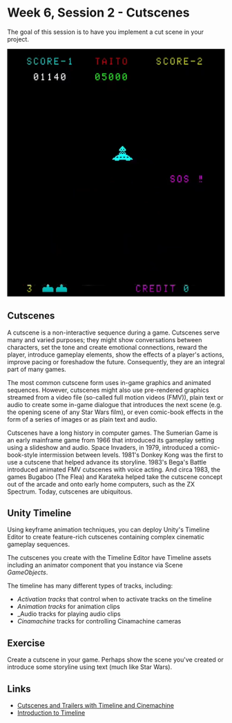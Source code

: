 # Week 6, Session 2 - Cutscenes

The goal of this session is to have you implement a cut scene in your project.

![Space Invaders Cutscene](./images/spaceInvaders.png)

## Cutscenes

A cutscene is a non-interactive sequence during a game. Cutscenes serve many and varied purposes; they might show conversations between characters, set the tone and create emotional connections, reward the player, introduce gameplay elements, show the effects of a player's actions, improve pacing or foreshadow the future. Consequently, they are an integral part of many games.

The most common cutscene form uses in-game graphics and animated sequences. However, cutscenes might also use pre-rendered graphics streamed from a video file (so-called full motion videos (FMV)), plain text or audio to create some in-game dialogue that introduces the next scene (e.g. the opening scene of any Star Wars film), or even comic-book effects in the form of a series of images or as plain text and audio.

Cutscenes have a long history in computer games. The Sumerian Game is an early mainframe game from 1966 that introduced its gameplay setting using a slideshow and audio. Space Invaders, in 1979, introduced a comic-book-style intermission between levels. 1981's Donkey Kong was the first to use a cutscene that helped advance its storyline. 1983's Bega's Battle introduced animated FMV cutscenes with voice acting. And circa 1983, the games Bugaboo (The Flea) and Karateka helped take the cutscene concept out of the arcade and onto early home computers, such as the ZX Spectrum. Today, cutscenes are ubiquitous.

## Unity Timeline

Using keyframe animation techniques, you can deploy Unity's Timeline Editor to create feature-rich cutscenes containing complex cinematic gameplay sequences.  

The cutscenes you create with the Timeline Editor have Timeline assets including an animator component that you instance via Scene _GameObjects_.

The timeline has many different types of tracks, including:

+ _Activation tracks_ that control when to activate tracks on the timeline
+ _Animation tracks_ for animation clips
+ _Audio tracks for playing audio clips
+ _Cinamachine_ tracks for controlling Cinamachine cameras

## Exercise

Create a cutscene in your game. Perhaps show the scene you've created or introduce some storyline using text (much like Star Wars).

## Links

+ [Cutscenes and Trailers with Timeline and Cinemachine](https://learn.unity.com/project/cutscenes-and-trailers-with-timeline-and-cinemachine)
+ [Introduction to Timeline](https://learn.unity.com/tutorial/introduction-to-timeline-2019-3)